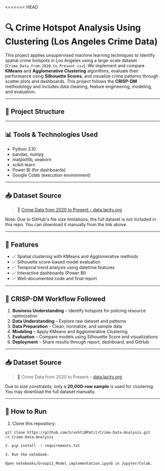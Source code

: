<<<<<<< HEAD
# 🔍 Crime Hotspot Analysis Using Clustering (Los Angeles Crime Data)

This project applies unsupervised machine learning techniques to identify spatial crime hotspots in Los Angeles using a large-scale dataset (`Crime_Data_from_2020_to_Present.csv`). We implement and compare **KMeans** and **Agglomerative Clustering** algorithms, evaluate their performance using **Silhouette Scores**, and visualize crime patterns through scatter plots and dashboards. This project follows the **CRISP-DM** methodology and includes data cleaning, feature engineering, modeling, and evaluation.

---

## 📁 Project Structure



---

## 📊 Tools & Technologies Used

- Python 3.10
- pandas, numpy
- matplotlib, seaborn
- scikit-learn
- Power BI (for dashboards)
- Google Colab (execution environment)

---
## 📥 Dataset Source

> 📂 [Crime Data from 2020 to Present – data.lacity.org](https://data.lacity.org/Public-Safety/Crime-Data-from-2020-to-Present/2nrs-mtv8)

Note: Due to GitHub's file size limitations, the full dataset is not included in this repo. You can download it manually from the link above.

---

## 🚀 Features

- ✅ Spatial clustering with KMeans and Agglomerative methods  
- ✅ Silhouette score–based model evaluation  
- ✅ Temporal trend analysis using datetime features  
- ✅ Interactive dashboards (Power BI)  
- ✅ Well-documented code and final report  

---

## 🧠 CRISP-DM Workflow Followed

1. **Business Understanding** – Identify hotspots for policing resource optimization  
2. **Data Understanding** – Explore raw dataset and patterns  
3. **Data Preparation** – Clean, normalize, and sample data  
4. **Modeling** – Apply KMeans and Agglomerative Clustering  
5. **Evaluation** – Compare models using Silhouette Score and visualizations  
6. **Deployment** – Share results through report, dashboard, and GitHub  

---

## 📥 Dataset Source

> 📂 Crime Data from 2020 to Present – [data.lacity.org](https://data.lacity.org)

Due to size constraints, only a **20,000-row sample** is used for clustering. You may download the full dataset manually.

---

## 📝 How to Run

1. Clone this repository:
```bash
git clone https://github.com/SrushtiBPatil/Crime-Data-Analysis.git
cd Crime-Data-Analysis

2. pip install -r requirements.txt

3. Run the notebook:

Open notebooks/Group11_Model_implementation.ipynb in Jupyter/Colab.
